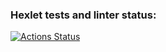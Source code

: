 ### Hexlet tests and linter status:
[![Actions Status](https://github.com/Dary22/layout-designer-project-58/workflows/hexlet-check/badge.svg)](https://github.com/Dary22/layout-designer-project-58/actions)